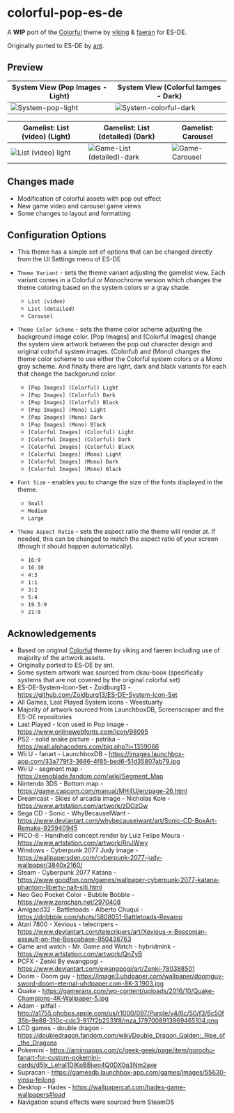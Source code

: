 # colorful-pop-es-de
A **WIP** port of the [Colorful](https://forums.launchbox-app.com/files/file/2081-colorful-bigbox-theme-beta/) theme by [viking](https://forums.launchbox-app.com/profile/70421-viking/) & [faeran](https://forums.launchbox-app.com/profile/76940-faeran/) for ES-DE.

Originally ported to ES-DE by [ant](https://github.com/anthonycaccese/colorful-revisited-es-de).

## **Preview**
| System View (Pop Images - Light) | System View (Colorful Iamges - Dark) | 
|----|----|
|![System-pop-light](https://github.com/user-attachments/assets/d7359dc0-d282-4902-b0bc-5333508ba5ff)|![System-colorful-dark](https://github.com/user-attachments/assets/75c990f9-f5a5-4f6a-90d0-4aa200d08f46)|


| Gamelist: List (video) (Light)| Gamelist: List (detailed) (Dark)| Gamelist: Carousel | 
|----|----|----|
|![List (video) light](https://github.com/user-attachments/assets/83fc6a7f-ead2-438b-99e6-135626ae2e5e)|![Game-List (detailed)-dark](https://github.com/user-attachments/assets/884241e9-e405-4d04-8bcd-7cee256fb41b)|![Game-Carousel](https://github.com/user-attachments/assets/daf7d69e-d04f-4a35-be59-8b1d0155f263)|


## **Changes made**
- Modification of colorful assets with pop out effect
- New game video and carousel game views
- Some changes to layout and formatting

## **Configuration Options**

- This theme has a simple set of options that can be changed directly from the UI Settings menu of ES-DE
  
- `Theme Variant` - sets the theme variant adjusting the gamelist view. Each variant comes in a Colorful or Monochrome version which changes the theme coloring based on the system colors or a gray shade.
   - `List (video)`
   - `List (detailed)`
   - `Carousel` 

 - `Theme Color Scheme` - sets the theme color scheme adjusting the background image color. [Pop Images] and [Colorful Images] change the system view artwork between the pop out character design and original colorful system images. (Colorful) and (Mono) changes the theme color scheme to use either the Colorful system colors or a Mono gray scheme. And finally there are light, dark and black variants for each that change the backgorund color.
   - `[Pop Images] (Colorful) Light`
   - `[Pop Images] (Colorful) Dark`
   - `[Pop Images] (Colorful) Black`
   - `[Pop Images] (Mono) Light`
   - `[Pop Images] (Mono) Dark`
   - `[Pop Images] (Mono) Black`
   - `[Colorful Images] (Colorful) Light`
   - `[Colorful Images] (Colorful) Dark`
   - `[Colorful Images] (Colorful) Black`
   - `[Colorful Images] (Mono) Light`
   - `[Colorful Images] (Mono) Dark`
   - `[Colorful Images] (Mono) Black`
     
- `Font Size` - enables you to change the size of the fonts displayed in the theme.
   - `Small`
   - `Medium`
   - `Large`
     
- `Theme Aspect Ratio` - sets the aspect ratio the theme will render at. If needed, this can be changed to match the aspect ratio of your screen (though it should happen automatically).
   - `16:9`
   - `16:10`
   - `4:3`
   - `1:1`
   - `3:2`
   - `5:4`
   - `19.5:9`
   - `21:9`

## **Acknowledgements**
- Based on original [Colorful](https://forums.launchbox-app.com/files/file/2081-colorful-bigbox-theme-beta/) theme by viking and faeren including use of majority of the artwork assets.
- Originally ported to ES-DE by ant.
- Some system artwork was sourced from ckau-book (specifically systems that are not covered by the original colorful set)
- ES-DE-System-Icon-Set - Zoidburg13 - https://github.com/Zoidburg13/ES-DE-System-Icon-Set
- All Games, Last Played System Icons - Weestuarty
- Majority of artwork sourced from LaunchboxDB, Screenscraper and the ES-DE repositories
- Last Played - Icon used in Pop image - https://www.onlinewebfonts.com/icon/98095
- PS2 - solid snake picture - patrika - https://wall.alphacoders.com/big.php?i=1359066
- Wii U - fanart - LaunchboxDB - https://images.launchbox-app.com/33a779f3-3686-4f85-bed6-51d35807ab79.jpg
- Wii U - segment map - https://xenoblade.fandom.com/wiki/Segment_Map
- Nintendo 3DS - Bottom map - https://game.capcom.com/manual/MH4U/en/page-26.html
- Dreamcast - Skies of arcadia image - Nicholas Kole -https://www.artstation.com/artwork/zDOzGw
- Sega CD - Sonic - WhyBecauseIWant - https://www.deviantart.com/whybecauseiwant/art/Sonic-CD-BoxArt-Remake-925940945
- PICO-8 - Handheld concept render by Luiz Felipe Moura - https://www.artstation.com/artwork/RnJWwy
- Windows - Cyberpunk 2077 Judy image - https://wallpapersden.com/cyberpunk-2077-judy-wallpaper/3840x2160/
- Steam - Cyberpunk 2077 Katana - https://www.goodfon.com/games/wallpaper-cyberpunk-2077-katana-phantom-liberty-nait-siti.html
- Neo Geo Pocket Color - Bubble Bobble - https://www.zerochan.net/2970408
- Amigacd32 - Battletoads - Alberto Chuqui - https://dribbble.com/shots/5808051-Battletoads-Revamp
- Atari 7800 - Xevious - telecripers - https://www.deviantart.com/telecripers/art/Xevious-x-Bosconian-assault-on-the-Boscobase-950436763
- Game and watch - Mr. Game and Watch - hybridmink - https://www.artstation.com/artwork/QnZyB
- PCFX - Zenki By ewangpogi - https://www.deviantart.com/ewangpogi/art/Zenki-780388501
- Doom - Doom guy - https://image3.uhdpaper.com/wallpaper/doomguy-sword-doom-eternal-uhdpaper.com-8K-3.1903.jpg
- Quake - https://gameranx.com/wp-content/uploads/2016/10/Quake-Champions-4K-Wallpaper-5.jpg
- Adam - pitfall - http://a1755.phobos.apple.com/us/r1000/097/Purple/v4/6c/50/f3/6c50f35b-9e88-310c-cdc3-917f2b2531f8/mza_1797008913969465104.png
- LCD games - double dragon - https://doubledragon.fandom.com/wiki/Double_Dragon_Gaiden:_Rise_of_the_Dragons
- Pokemini - https://aminoapps.com/c/geek-geek/page/item/gorochu-fanart-for-custom-pokemini-cards/d5lx_LehaI1DlKpBBjwo4Q0DX0q3Nm2axe
- Supracan - https://gamesdb.launchbox-app.com/games/images/55630-yinsu-feilong
- Desktop - Hades - https://wallpapercat.com/hades-game-wallpapers#load
- Navigation sound effects were sourced from SteamOS
